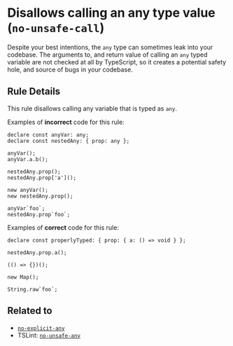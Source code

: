 Disallows calling an any type value (`no-unsafe-call`)
======================================================

Despite your best intentions, the `any` type can sometimes leak into your codebase. The arguments to, and return value of calling an `any` typed variable are not checked at all by TypeScript, so it creates a potential safety hole, and source of bugs in your codebase.

Rule Details
------------

This rule disallows calling any variable that is typed as `any`.

Examples of **incorrect** code for this rule:

    declare const anyVar: any;
    declare const nestedAny: { prop: any };

    anyVar();
    anyVar.a.b();

    nestedAny.prop();
    nestedAny.prop['a']();

    new anyVar();
    new nestedAny.prop();

    anyVar`foo`;
    nestedAny.prop`foo`;

Examples of **correct** code for this rule:

    declare const properlyTyped: { prop: { a: () => void } };

    nestedAny.prop.a();

    (() => {})();

    new Map();

    String.raw`foo`;

Related to
----------

-   [`no-explicit-any`](./no-explicit-any.md)
-   TSLint: [`no-unsafe-any`](https://palantir.github.io/tslint/rules/no-unsafe-any/)
